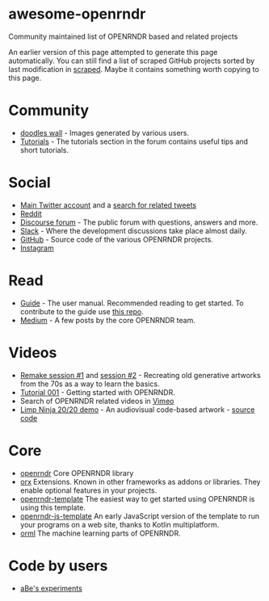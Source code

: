 # awesome-openrndr

Community maintained list of OPENRNDR based and related projects

An earlier version of this page attempted to generate this page automatically.
You can still find a list of scraped GitHub projects sorted by last modification in
[scraped](scraped.md). Maybe it contains something worth copying to this page.

# Community

* [doodles wall](https://openrndr.discourse.group/t/doodles-wall-c/51) - Images generated by various users.
* [Tutorials](https://openrndr.discourse.group/c/openrndr/tutorials/14) - The
  tutorials section in the forum contains useful tips and short tutorials.
  
# Social

* [Main Twitter account](https://twitter.com/openrndr) and a [search for related tweets](https://twitter.com/search?q=openrndr)
* [Reddit](https://reddit.com/r/openrndr)
* [Discourse forum](https://openrndr.discourse.group) - The public forum with
  questions, answers and more.
* [Slack](https://join.slack.com/t/openrndr/shared_invite/zt-avkbk0as-AZEsN7kb4UNIpfmYfbAemw) - Where the development discussions take place almost daily.
* [GitHub](https://github.com/openrndr) - Source code of the various OPENRNDR
  projects.
* [Instagram](https://instagram.com/openrndr)

# Read

* [Guide](https://guide.openrndr.org) - The user manual. Recommended reading to
  get started. To contribute to the guide use [this repo](https://github.com/openrndr/openrndr-guide).
* [Medium](https://medium.com/openrndr) - A few posts by the core OPENRNDR team.

# Videos

* [Remake session #1](https://vimeo.com/716830436) and [session #2](https://vimeo.com/720749093) - Recreating old generative
  artworks from the 70s as a way to learn the basics.
* [Tutorial 001](https://vimeo.com/510263307) - Getting started with OPENRNDR.
* Search of OPENRNDR related videos in [Vimeo](https://vimeo.com/search?q=openrndr)
* [Limp Ninja 20/20 demo](https://www.youtube.com/watch?v=GvVfF-kQzM0) - An audiovisual code-based artwork - [source
  code](https://github.com/edwinRNDR/deminity.git)

# Core

* [openrndr](https://github.com/openrndr/openrndr) Core OPENRNDR library
* [orx](https://github.com/openrndr/orx) Extensions. Known in other frameworks
  as addons or libraries. They enable optional features in your projects.
* [openrndr-template](https://github.com/openrndr/openrndr-template) The easiest
  way to get started using OPENRNDR is using this template.
* [openrndr-js-template](https://github.com/openrndr/openrndr-js-template) An
  early JavaScript version of the template to run your programs on a web site,
  thanks to Kotlin multiplatform.
* [orml](https://github.com/openrndr/orml) The machine learning parts of
  OPENRNDR.

# Code by users

* [aBe's experiments](https://github.com/hamoid/openrndr-template)

